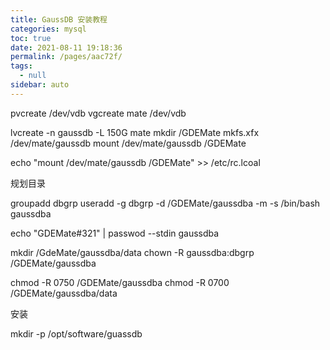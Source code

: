 ```yaml
---
title: GaussDB 安装教程
categories: mysql
toc: true
date: 2021-08-11 19:18:36
permalink: /pages/aac72f/
tags: 
  - null
sidebar: auto
---
```


pvcreate /dev/vdb
vgcreate mate /dev/vdb

lvcreate -n gaussdb -L 150G mate 
mkdir /GDEMate
mkfs.xfx /dev/mate/gaussdb
mount /dev/mate/gaussdb /GDEMate

echo "mount /dev/mate/gaussdb /GDEMate" >> /etc/rc.lcoal

规划目录

groupadd dbgrp 
useradd -g dbgrp -d /GDEMate/gaussdba -m -s /bin/bash gaussdba

echo "GDEMate#321" | passwod --stdin gaussdba

mkdir /GdeMate/gaussdba/data
chown -R gaussdba:dbgrp /GDEMate/gaussdba

chmod -R 0750 /GDEMate/gaussdba
chmod -R 0700 /GDEMate/gaussdba/data

安装

mkdir -p  /opt/software/guassdb

